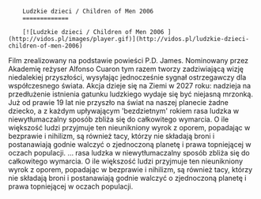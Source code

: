 
        Ludzkie dzieci / Children of Men 2006 
        =============
        
        [![Ludzkie dzieci / Children of Men 2006 ](http://vidos.pl/images/player.gif)](http://vidos.pl/ludzkie-dzieci-children-of-men-2006)
        
        
 Film zrealizowany na podstawie powieści P.D. James. Nominowany przez Akademię reżyser Alfonso Cuaron tym razem tworzy zadziwiającą wizję niedalekiej przyszłości, wysyłając jednocześnie sygnał ostrzegawczy dla współczesnego świata. Akcja dzieje się na Ziemi w 2027 roku: nadzieja na przedłużenie istnienia gatunku ludzkiego wydaje się być niejasną mrzonką. Już od prawie 19 lat nie przyszło na świat na naszej planecie żadne dziecko, a z każdym upływającym 'bezdzietnym' rokiem rasa ludzka w niewytłumaczalny sposób zbliża się do całkowitego wymarcia. O ile większość ludzi przyjmuje ten nieunikniony wyrok z oporem, popadając w bezprawie i nihilizm, są również tacy, którzy nie składają broni i postanawiają godnie walczyć o zjednoczoną planetę i prawa topniejącej w oczach populacji.  ... rasa ludzka w niewytłumaczalny sposób zbliża się do całkowitego wymarcia. O ile większość ludzi przyjmuje ten nieunikniony wyrok z oporem, popadając w bezprawie i nihilizm, są również tacy, którzy nie składają broni i postanawiają godnie walczyć o zjednoczoną planetę i prawa topniejącej w oczach populacji.
    